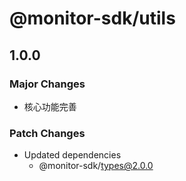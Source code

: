 # @monitor-sdk/utils

## 1.0.0

### Major Changes

-   核心功能完善

### Patch Changes

-   Updated dependencies
    -   @monitor-sdk/types@2.0.0
